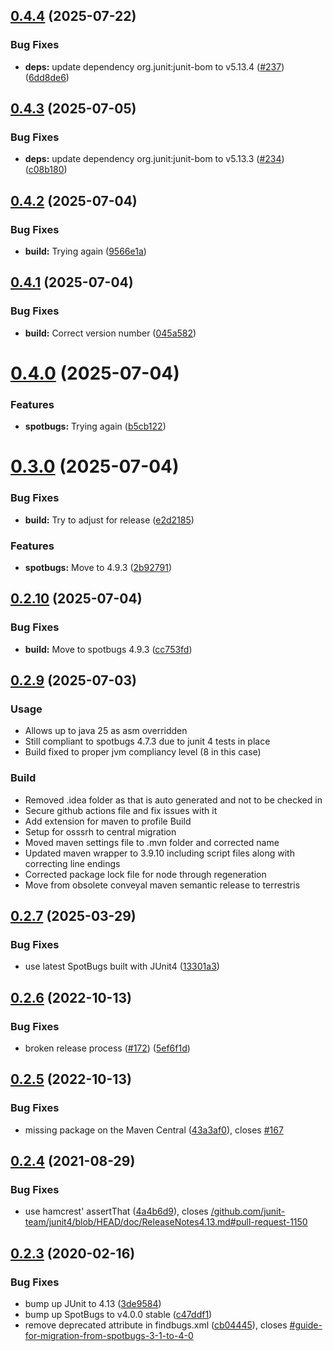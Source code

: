 ## [0.4.4](https://github.com/spotbugs/spotbugs-archetype/compare/0.4.3...0.4.4) (2025-07-22)


### Bug Fixes

* **deps:** update dependency org.junit:junit-bom to v5.13.4 ([#237](https://github.com/spotbugs/spotbugs-archetype/issues/237)) ([6dd8de6](https://github.com/spotbugs/spotbugs-archetype/commit/6dd8de6b5a536074fe0d0c41aa0fc89f4d4763b3))

## [0.4.3](https://github.com/spotbugs/spotbugs-archetype/compare/0.4.2...0.4.3) (2025-07-05)


### Bug Fixes

* **deps:** update dependency org.junit:junit-bom to v5.13.3 ([#234](https://github.com/spotbugs/spotbugs-archetype/issues/234)) ([c08b180](https://github.com/spotbugs/spotbugs-archetype/commit/c08b18022746282427d01e5010b9c7b693950b40))

## [0.4.2](https://github.com/spotbugs/spotbugs-archetype/compare/0.4.1...0.4.2) (2025-07-04)


### Bug Fixes

* **build:** Trying again ([9566e1a](https://github.com/spotbugs/spotbugs-archetype/commit/9566e1a040979e24d6951c25cd185fd540900b3d))

## [0.4.1](https://github.com/spotbugs/spotbugs-archetype/compare/0.4.0...0.4.1) (2025-07-04)


### Bug Fixes

* **build:** Correct version number ([045a582](https://github.com/spotbugs/spotbugs-archetype/commit/045a582d1c797983c639dd096a25e35a664be1f9))

# [0.4.0](https://github.com/spotbugs/spotbugs-archetype/compare/0.3.0...0.4.0) (2025-07-04)


### Features

* **spotbugs:** Trying again ([b5cb122](https://github.com/spotbugs/spotbugs-archetype/commit/b5cb122b7da50eb6ca3c4d44635baf67728e468a))

# [0.3.0](https://github.com/spotbugs/spotbugs-archetype/compare/0.2.10...0.3.0) (2025-07-04)


### Bug Fixes

* **build:** Try to adjust for release ([e2d2185](https://github.com/spotbugs/spotbugs-archetype/commit/e2d218554cf2d7a52d0bb0a17aa7b16e6a4e5b8e))


### Features

* **spotbugs:** Move to 4.9.3 ([2b92791](https://github.com/spotbugs/spotbugs-archetype/commit/2b92791b132301a5da346bf2598611fb5a05647e))

## [0.2.10](https://github.com/spotbugs/spotbugs-archetype/compare/0.2.9...0.2.10) (2025-07-04)


### Bug Fixes

* **build:** Move to spotbugs 4.9.3 ([cc753fd](https://github.com/spotbugs/spotbugs-archetype/commit/cc753fdd329b97fed25008bd2bd8ce9219132820))

## [0.2.9](https://github.com/spotbugs/spotbugs-archetype/compare/0.2.7...0.2.9) (2025-07-03)

### Usage

* Allows up to java 25 as asm overridden
* Still compliant to spotbugs 4.7.3 due to junit 4 tests in place
* Build fixed to proper jvm compliancy level (8 in this case)

### Build

* Removed .idea folder as that is auto generated and not to be checked in
* Secure github actions file and fix issues with it
* Add extension for maven to profile Build
* Setup for osssrh to central migration
* Moved maven settings file to .mvn folder and corrected name
* Updated maven wrapper to 3.9.10 including script files along with correcting line endings
* Corrected package lock file for node through regeneration
* Move from obsolete conveyal maven semantic release to terrestris

## [0.2.7](https://github.com/spotbugs/spotbugs-archetype/compare/0.2.6...0.2.7) (2025-03-29)

### Bug Fixes

* use latest SpotBugs built with JUnit4 ([13301a3](https://github.com/spotbugs/spotbugs-archetype/commit/13301a38143758dc5c7c8ec511d73955f76457d2))

## [0.2.6](https://github.com/spotbugs/spotbugs-archetype/compare/0.2.5...0.2.6) (2022-10-13)


### Bug Fixes

* broken release process ([#172](https://github.com/spotbugs/spotbugs-archetype/issues/172)) ([5ef6f1d](https://github.com/spotbugs/spotbugs-archetype/commit/5ef6f1db2ac9f74bba2cb2a4fdde46c7a109fde4))

## [0.2.5](https://github.com/spotbugs/spotbugs-archetype/compare/0.2.4...0.2.5) (2022-10-13)


### Bug Fixes

* missing package on the Maven Central ([43a3af0](https://github.com/spotbugs/spotbugs-archetype/commit/43a3af0c4293086a2ee91d7014b63d3374de73c5)), closes [#167](https://github.com/spotbugs/spotbugs-archetype/issues/167)

## [0.2.4](https://github.com/spotbugs/spotbugs-archetype/compare/0.2.3...0.2.4) (2021-08-29)


### Bug Fixes

* use hamcrest' assertThat ([4a4b6d9](https://github.com/spotbugs/spotbugs-archetype/commit/4a4b6d96961344704d5d291292461bd060d47493)), closes [/github.com/junit-team/junit4/blob/HEAD/doc/ReleaseNotes4.13.md#pull-request-1150](https://github.com//github.com/junit-team/junit4/blob/HEAD/doc/ReleaseNotes4.13.md/issues/pull-request-1150)

## [0.2.3](https://github.com/spotbugs/spotbugs-archetype/compare/0.2.2...0.2.3) (2020-02-16)


### Bug Fixes

* bump up JUnit to 4.13 ([3de9584](https://github.com/spotbugs/spotbugs-archetype/commit/3de9584))
* bump up SpotBugs to v4.0.0 stable ([c47ddf1](https://github.com/spotbugs/spotbugs-archetype/commit/c47ddf1))
* remove deprecated attribute in findbugs.xml ([cb04445](https://github.com/spotbugs/spotbugs-archetype/commit/cb04445)), closes [#guide-for-migration-from-spotbugs-3-1-to-4-0](https://github.com/spotbugs/spotbugs-archetype/issues/guide-for-migration-from-spotbugs-3-1-to-4-0)
